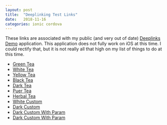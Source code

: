 ```yaml
---
layout: post
title:  "Deeplinking Test Links"
date:   2018-11-16
categories: ionic cordova
---
```


These links are associated with my public (and very out of date) [Deeplinks Demo][PublicDeeplinksDemo] application. This application does not fully work on iOS at this time. I could rectify that, but it is not really all that high on my list of things to do at this time.

- [Green Tea][greenTest]
- [White Tea][whiteTest]
- [Yellow Tea][yellowTest]
- [Black Tea][blackTest]
- [Dark Tea][darkTest]
- [Puer Tea][puerTest]
- [Herbal Tea][herbalTest]
- [White Custom][whiteCustom]
- [Dark Custom][darkCustom]
- [Dark Custom With Param][darkCustomParm]
- [Dark Custom With Param][temporaryTest]


[PublicDeeplinksDemo]: https://github.com/kensodemann/deeplinks-demo
[greenTest]: https://cs-demo-deeplink.herokuapp.com/green 
[whiteTest]: https://cs-demo-deeplink.herokuapp.com/white
[yellowTest]: https://cs-demo-deeplink.herokuapp.com/yellow?teaid=1234
[blackTest]: https://cs-demo-deeplink.herokuapp.com/black
[darkTest]: https://cs-demo-deeplink.herokuapp.com/dark
[puerTest]: https://cs-demo-deeplink.herokuapp.com/puer
[herbalTest]: https://cs-demo-deeplink.herokuapp.com/herbal
[whiteCustom]: csdldemo://white
[darkCustom]: csdldemo://dark
[darkCustomParm]: csdldemo://dark?teaid=1234
[temporaryTest]: teatasterng://tabs/tab2
